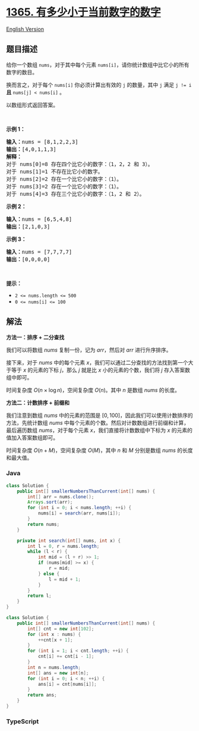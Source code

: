 # [1365. 有多少小于当前数字的数字](https://leetcode.cn/problems/how-many-numbers-are-smaller-than-the-current-number)

[English Version](/solution/1300-1399/1365.How%20Many%20Numbers%20Are%20Smaller%20Than%20the%20Current%20Number/README_EN.md)

## 题目描述

<!-- 这里写题目描述 -->

<p>给你一个数组&nbsp;<code>nums</code>，对于其中每个元素&nbsp;<code>nums[i]</code>，请你统计数组中比它小的所有数字的数目。</p>

<p>换而言之，对于每个&nbsp;<code>nums[i]</code>&nbsp;你必须计算出有效的&nbsp;<code>j</code>&nbsp;的数量，其中 <code>j</code> 满足&nbsp;<code>j != i</code> <strong>且</strong> <code>nums[j] &lt; nums[i]</code>&nbsp;。</p>

<p>以数组形式返回答案。</p>

<p>&nbsp;</p>

<p><strong>示例 1：</strong></p>

<pre><strong>输入：</strong>nums = [8,1,2,2,3]
<strong>输出：</strong>[4,0,1,1,3]
<strong>解释：</strong> 
对于 nums[0]=8 存在四个比它小的数字：（1，2，2 和 3）。 
对于 nums[1]=1 不存在比它小的数字。
对于 nums[2]=2 存在一个比它小的数字：（1）。 
对于 nums[3]=2 存在一个比它小的数字：（1）。 
对于 nums[4]=3 存在三个比它小的数字：（1，2 和 2）。
</pre>

<p><strong>示例 2：</strong></p>

<pre><strong>输入：</strong>nums = [6,5,4,8]
<strong>输出：</strong>[2,1,0,3]
</pre>

<p><strong>示例 3：</strong></p>

<pre><strong>输入：</strong>nums = [7,7,7,7]
<strong>输出：</strong>[0,0,0,0]
</pre>

<p>&nbsp;</p>

<p><strong>提示：</strong></p>

<ul>
	<li><code>2 &lt;= nums.length &lt;= 500</code></li>
	<li><code>0 &lt;= nums[i] &lt;= 100</code></li>
</ul>

## 解法

**方法一：排序 + 二分查找**

我们可以将数组 $nums$ 复制一份，记为 $arr$，然后对 $arr$ 进行升序排序。

接下来，对于 $nums$ 中的每个元素 $x$，我们可以通过二分查找的方法找到第一个大于等于 $x$ 的元素的下标 $j$，那么 $j$ 就是比 $x$ 小的元素的个数，我们将 $j$ 存入答案数组中即可。

时间复杂度 $O(n \times \log n)$，空间复杂度 $O(n)$。其中 $n$ 是数组 $nums$ 的长度。

**方法二：计数排序 + 前缀和**

我们注意到数组 $nums$ 中的元素的范围是 $[0, 100]$，因此我们可以使用计数排序的方法，先统计数组 $nums$ 中每个元素的个数。然后对计数数组进行前缀和计算，最后遍历数组 $nums$，对于每个元素 $x$，我们直接将计数数组中下标为 $x$ 的元素的值加入答案数组即可。

时间复杂度 $O(n + M)$，空间复杂度 $O(M)$，其中 $n$ 和 $M$ 分别是数组 $nums$ 的长度和最大值。

### **Java**

```java
class Solution {
    public int[] smallerNumbersThanCurrent(int[] nums) {
        int[] arr = nums.clone();
        Arrays.sort(arr);
        for (int i = 0; i < nums.length; ++i) {
            nums[i] = search(arr, nums[i]);
        }
        return nums;
    }

    private int search(int[] nums, int x) {
        int l = 0, r = nums.length;
        while (l < r) {
            int mid = (l + r) >> 1;
            if (nums[mid] >= x) {
                r = mid;
            } else {
                l = mid + 1;
            }
        }
        return l;
    }
}
```

```java
class Solution {
    public int[] smallerNumbersThanCurrent(int[] nums) {
        int[] cnt = new int[102];
        for (int x : nums) {
            ++cnt[x + 1];
        }
        for (int i = 1; i < cnt.length; ++i) {
            cnt[i] += cnt[i - 1];
        }
        int n = nums.length;
        int[] ans = new int[n];
        for (int i = 0; i < n; ++i) {
            ans[i] = cnt[nums[i]];
        }
        return ans;
    }
}
```

### **TypeScript**
